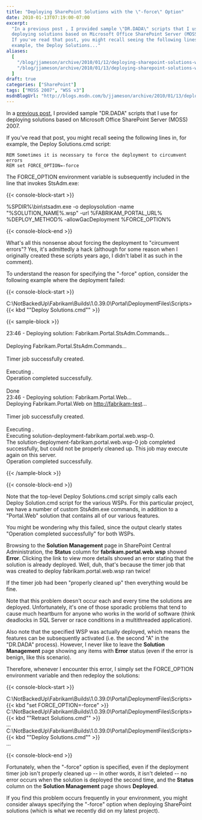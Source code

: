 ```yaml
---
title: "Deploying SharePoint Solutions with the \"-force\" Option"
date: 2010-01-13T07:19:00-07:00
excerpt:
  "In a previous post , I provided sample \"DR.DADA\" scripts that I use for
  deploying solutions based on Microsoft Office SharePoint Server (MOSS) 2007.
  If you've read that post, you might recall seeing the following lines in, for
  example, the Deploy Solutions..."
aliases:
  [
    "/blog/jjameson/archive/2010/01/12/deploying-sharepoint-solutions-with-the-force-option.aspx",
    "/blog/jjameson/archive/2010/01/13/deploying-sharepoint-solutions-with-the-force-option.aspx",
  ]
draft: true
categories: ["SharePoint"]
tags: ["MOSS 2007", "WSS v3"]
msdnBlogUrl: "http://blogs.msdn.com/b/jjameson/archive/2010/01/13/deploying-sharepoint-solutions-with-the-force-option.aspx"
---
```


In a
[previous post](/blog/jjameson/2009/09/28/sample-walkthrough-of-the-dr-dada-approach-to-sharepoint),
I provided sample "DR.DADA" scripts that I use for deploying solutions based on
Microsoft Office SharePoint Server (MOSS) 2007.

If you've read that post, you might recall seeing the following lines in, for
example, the Deploy Solutions.cmd script:

```
REM Sometimes it is necessary to force the deployment to circumvent errors
REM set FORCE_OPTION=-force
```

The FORCE\_OPTION environment variable is subsequently included in the line that
invokes StsAdm.exe:

{{< console-block-start >}}

%SPDIR%\bin\stsadm.exe -o deploysolution -name "%SOLUTION\_NAME%.wsp" -url
%FABRIKAM\_PORTAL\_URL% %DEPLOY\_METHOD% -allowGacDeployment %FORCE\_OPTION%

{{< console-block-end >}}

What's all this nonsense about forcing the deployment to "circumvent errors"?
Yes, it's admittedly a hack (although for some reason when I originally created
these scripts years ago, I didn't label it as such in the comment).

To understand the reason for specifying the "-force" option, consider the
following example where the deployment failed:

{{< console-block-start >}}

C:\NotBackedUp\Fabrikam\Builds\1.0.39.0\Portal\DeploymentFiles\Scripts&gt;{{<
kbd "\"Deploy Solutions.cmd\"" >}}

{{< sample-block >}}

23:46 - Deploying solution: Fabrikam.Portal.StsAdm.Commands...\
\
Deploying Fabrikam.Portal.StsAdm.Commands...\
\
Timer job successfully created.\
\
Executing .\
Operation completed successfully.\
\
Done\
23:46 - Deploying solution: Fabrikam.Portal.Web...\
Deploying Fabrikam.Portal.Web on
[http://fabrikam-test](http://fabrikam-test/)...\
\
Timer job successfully created.\
\
Executing .\
Executing solution-deployment-fabrikam.portal.web.wsp-0.\
The solution-deployment-fabrikam.portal.web.wsp-0 job completed successfully,
but could not be properly cleaned up. This job may execute again on this
server.\
Operation completed successfully.

{{< /sample-block >}}

{{< console-block-end >}}

Note that the top-level Deploy Solutions.cmd script simply calls each Deploy
Solution.cmd script for the various WSPs. For this particular project, we have a
number of custom StsAdm.exe commands, in addition to a "Portal.Web" solution
that contains all of our various features.

You might be wondering why this failed, since the output clearly states
"Operation completed successfully" for both WSPs.

Browsing to the **Solution Management** page in SharePoint Central
Administration, the **Status** column for **fabrikam.portal.web.wsp** showed
**Error**. Clicking the link to view more details showed an error stating that
the solution is already deployed. Well, duh, that's because the timer job that
was created to deploy fabrikam.portal.web.wsp ran twice!

If the timer job had been "properly cleaned up" then everything would be fine.

Note that this problem doesn't occur each and every time the solutions are
deployed. Unfortunately, it's one of those sporadic problems that tend to cause
much heartburn for anyone who works in the world of software (think deadlocks in
SQL Server or race conditions in a multithreaded application).

Also note that the specified WSP was actually deployed, which means the features
can be subsequently activated (i.e. the second "A" in the "DR.DADA" process).
However, I never like to leave the **Solution Management** page showing any
items with **Error** status (even if the error is benign, like this scenario).

Therefore, whenever I encounter this error, I simply set the FORCE\_OPTION
environment variable and then redeploy the solutions:

{{< console-block-start >}}

C:\NotBackedUp\Fabrikam\Builds\1.0.39.0\Portal\DeploymentFiles\Scripts&gt;{{<
kbd "set FORCE_OPTION=-force" >}}\
C:\NotBackedUp\Fabrikam\Builds\1.0.39.0\Portal\DeploymentFiles\Scripts&gt;{{<
kbd "\"Retract Solutions.cmd\"" >}}\
...\
C:\NotBackedUp\Fabrikam\Builds\1.0.39.0\Portal\DeploymentFiles\Scripts&gt;{{<
kbd "\"Deploy Solutions.cmd\"" >}}\
...

{{< console-block-end >}}

Fortunately, when the "-force" option is specified, even if the deployment timer
job isn't properly cleaned up -- in other words, it isn't deleted -- no error
occurs when the solution is deployed the second time, and the **Status** column
on the **Solution Management** page shows **Deployed**.

If you find this problem occurs frequently in your environment, you might
consider always specifying the "-force" option when deploying SharePoint
solutions (which is what we recently did on my latest project).
